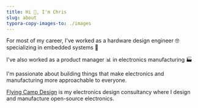 ```yaml
---
title: Hi 👋, I'm Chris
slug: about
typora-copy-images-to: ./images
---
```


For most of my career, I've worked as a hardware design engineer 🤓 specializing in embedded systems 🤖

I've also worked as a product manager 📊 in electronics manufacturing 🏭

I'm passionate about building things that make electronics and manufacturing more approachable to everyone.

[Flying Camp Design](https://flyingcamp.design) is my electronics design consultancy where I design and manufacture open-source electronics.
